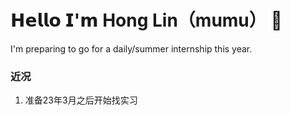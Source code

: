 # 𝗛𝗲𝗹𝗹𝗼 𝗜'𝗺 Hong Lin（mumu） 👋





I'm preparing to go for a daily/summer internship this year. 

### 近况
1. 准备23年3月之后开始找实习
